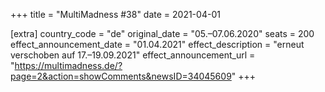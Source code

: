 +++
title = "MultiMadness #38"
date = 2021-04-01

[extra]
country_code = "de"
original_date = "05.–07.06.2020"
seats = 200
effect_announcement_date = "01.04.2021"
effect_description = "erneut verschoben auf 17.–19.09.2021"
effect_announcement_url = "https://multimadness.de/?page=2&action=showComments&newsID=34045609"
+++
